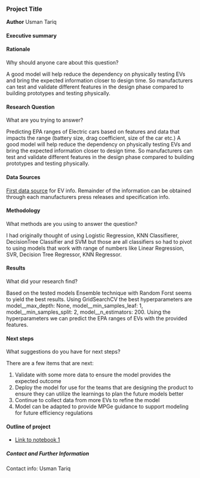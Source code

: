 ### Project Title

**Author**
Usman Tariq

#### Executive summary



#### Rationale
Why should anyone care about this question?

A good model will help reduce the dependency on physically testing EVs and bring the expected information closer to design time. So manufacturers can test and validate different features in the design phase compared to building prototypes and testing physically. 

#### Research Question
What are you trying to answer?

Predicting EPA ranges of Electric cars based on features and data that impacts the range (battery size, drag coefficient, size of the car etc.)
A good model will help reduce the dependency on physically testing EVs and bring the expected information closer to design time. So manufacturers can test and validate different features in the design phase compared to building prototypes and testing physically. 

#### Data Sources

[First data source](https://afdc.energy.gov/vehicles/search/results?view_mode=grid&search_field=vehicle&search_dir=desc&per_page=8&current=true&ajax_count=18&fuel_id=41&category_id=27,25,29,9&all_manufacturers=y) for EV info.
Remainder of the information can be obtained through each manufacturers press releases and specification info.

#### Methodology
What methods are you using to answer the question?

I had originally thought of using Logistic Regression, KNN Classifierer, DecisionTree Classifier and SVM but those are all classifiers so had to pivot to using models that work with range of numbers like Linear Regression, SVR, Decision Tree Regressor, KNN Regressor. 

#### Results
What did your research find?

Based on the tested models Ensemble technique with Random Forst seems to yield the best results. Using GridSearchCV the best hyperparameters are model__max_depth: None, model__min_samples_leaf: 1, model__min_samples_split: 2, model__n_estimators: 200. Using the hyperparameters we can predict the EPA ranges of EVs with the provided features.

#### Next steps
What suggestions do you have for next steps?

There are a few items that are next:
1. Validate with some more data to ensure the model provides the expected outcome
2. Deploy the model for use for the teams that are designing the product to ensure they can utilize the learnings to plan the future models better
3. Continue to collect data from more EVs to refine the model
4. Model can be adapted to provide MPGe guidance to support modeling for future efficiency regulations


#### Outline of project

- [Link to notebook 1](https://github.com/usman-tariq77/Capstone-Project-20.1-Initial-Report-and-Exploratory-Data-Analysis-EDA-/blob/main/EV.ipynb)


##### Contact and Further Information

Contact info: Usman Tariq

